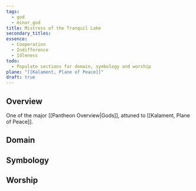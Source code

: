 ```yaml
---
tags:
  - god
  - minor_god
title: Mistress of the Tranquil Lake
secondary_titles: 
essence:
  - Cooperation
  - Indifference
  - Idleness
todo:
  - Populate sections for domain, symbology and worship
plane: "[[Kalament, Plane of Peace]]"
draft: true
---
```

## Overview
One of the major [[Pantheon Overview|Gods]], attuned to [[Kalament, Plane of Peace]].
## Domain

## Symbology

## Worship
